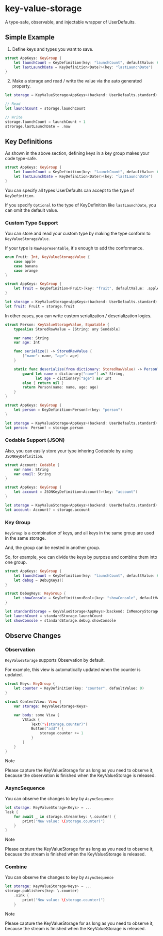 # key-value-storage
A type-safe, observable, and injectable wrapper of UserDefaults.

## Simple Example
1. Define keys and types you want to save.

```swift
struct AppKeys: KeyGroup {
    let launchCount = KeyDefinition(key: "launchCount", defaultValue: 0)
    let lastLaunchDate = KeyDefinition<Date?>(key: "lastLaunchDate")
}
```

2. Make a storage and read / write the value via the auto generated property.

```swift
let storage = KeyValueStorage<AppKeys>(backend: UserDefaults.standard)

// Read
let launchCount = storage.launchCount 

// Write
storage.launchCount = launchCount + 1
strorage.lastLaunchDate = .now
```

## Key Definitions
As shown in the above section, defining keys in a key group makes your code type-safe.
```swift
struct AppKeys: KeyGroup {
    let launchCount = KeyDefinition(key: "launchCount", defaultValue: 0)
    let lastLaunchDate = KeyDefinition<Date?>(key: "lastLaunchDate")
}
```

You can specify all types UserDefaults can accept to the type of `KeyDefinition`.

If you specify `Optional` to the type of KeyDefinition like `lastLaunchDate`, you can omit the default value.

### Custom Type Support
You can store and read your custom type by making the type conform to `KeyValueStorageValue`.


If your type is `RawRepresentable`, it's enough to add the conformance.
```swift
enum Fruit: Int, KeyValueStorageValue {
    case apple
    case banana
    case orange
}

struct AppKeys: KeyGroup {
    let fruit = KeyDefinition<Fruit>(key: "fruit", defaultValue: .apple)
}

let storage = KeyValueStorage<AppKeys>(backend: UserDefaults.standard)
let fruit: Fruit = storage.fruit
```

In other cases, you can write custom serialization / deserialization logics.
```swift
struct Person: KeyValueStorageValue, Equatable {
    typealias StoredRawValue = [String: any Sendable]

    var name: String
    var age: Int

    func serialize() -> StoredRawValue {
        ["name": name, "age": age]
    }

    static func deserialize(from dictionary: StoredRawValue) -> Person? {
        guard let name = dictionary["name"] as? String,
              let age = dictionary["age"] as? Int
        else { return nil }
        return Person(name: name, age: age)
    }
}

struct AppKeys: KeyGroup {
    let person = KeyDefinition<Person?>(key: "person")
}

let storage = KeyValueStorage<AppKeys>(backend: UserDefaults.standard)
let person: Person? = storage.person
```

### Codable Support (JSON)
Also, you can easily store your type inhering Codeable by using `JSONKeyDefinition`.

```swift
struct Account: Codable {
    var name: String
    var email: String
}

struct AppKeys: KeyGroup {
    let account = JSONKeyDefinition<Account?>(key: "account")
}

let storage = KeyValueStorage<AppKeys>(backend: UserDefaults.standard)
let account: Account? = storage.account
```

### Key Group
`KeyGroup` is a combination of keys, and all keys in the same group are used in the same storage.

And, the group can be nested in another group.

So, for example, you can divide the keys by purpose and combine them into one group.
```swift
struct AppKeys: KeyGroup {
    let launchCount = KeyDefinition(key: "launchCount", defaultValue: 0)
    let debug = DebugKeys()
}

struct DebugKeys: KeyGroup {
    let showConsole = KeyDefinition<Bool>(key: "showConsole", defaultValue: false)
}

let standardStorage = KeyValueStorage<AppKeys>(backend: InMemoryStorage())
let launchCount = standardStorage.launchCount
let showConsole = standardStorage.debug.showConsole
```

## Observe Changes
### Observation
`KeyValueStorage` supports Observation by default.

For example, this view is automatically updated when the counter is updated.
```swift
struct Keys: KeyGroup {
    let counter = KeyDefinition(key: "counter", defaultValue: 0)
}

struct ContentView: View {
    var storage: KeyValueStorage<Keys>

    var body: some View {
        VStack {
            Text("\(storage.counter)")
            Button("add") {
                storage.counter += 1
            }
        }
    }
}
```
> [!NOTE]
> Please capture the KeyValueStorage for as long as you need to observe it, because the observation is finished when the KeyValueStorage is released.

### AsyncSequence
You can observe the changes to key by `AsyncSequence`
```swift
let storage: KeyValueStorage<Keys> = ...
Task {
    for await _ in storage.stream(key: \.counter) {
        print("New value: \(storage.counter)")
    }
}
```
> [!NOTE]
> Please capture the KeyValueStorage for as long as you need to observe it, because the stream is finished when the KeyValueStorage is released.

### Combine
You can observe the changes to key by `AsyncSequence`

```swift
let storage: KeyValueStorage<Keys> = ...
storage.publishers(key: \.counter)
    .sink {
        print("New value: \(storage.counter)")
    }
```
> [!NOTE]
> Please capture the KeyValueStorage for as long as you need to observe it, because the stream is finished when the KeyValueStorage is released.
